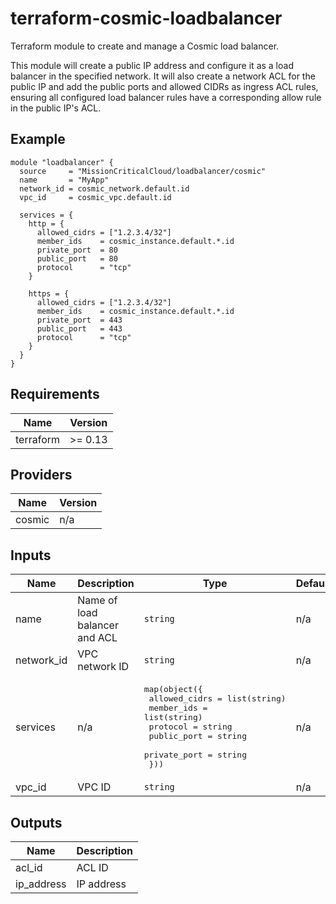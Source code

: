 # terraform-cosmic-loadbalancer

Terraform module to create and manage a Cosmic load balancer.

This module will create a public IP address and configure it as a load balancer in the specified network. It will also create a network ACL for the public IP and add the public ports and allowed CIDRs as ingress ACL rules, ensuring all configured load balancer rules have a corresponding allow rule in the public IP's ACL.

## Example

```hcl
module "loadbalancer" {
  source     = "MissionCriticalCloud/loadbalancer/cosmic"
  name       = "MyApp"
  network_id = cosmic_network.default.id
  vpc_id     = cosmic_vpc.default.id

  services = {
    http = {
      allowed_cidrs = ["1.2.3.4/32"]
      member_ids    = cosmic_instance.default.*.id
      private_port  = 80
      public_port   = 80
      protocol      = "tcp"
    }

    https = {
      allowed_cidrs = ["1.2.3.4/32"]
      member_ids    = cosmic_instance.default.*.id
      private_port  = 443
      public_port   = 443
      protocol      = "tcp"
    }
  }
}
```

<!--- BEGIN_TF_DOCS --->
## Requirements

| Name | Version |
|------|---------|
| terraform | >= 0.13 |

## Providers

| Name | Version |
|------|---------|
| cosmic | n/a |

## Inputs

| Name | Description | Type | Default | Required |
|------|-------------|------|---------|:--------:|
| name | Name of load balancer and ACL | `string` | n/a | yes |
| network\_id | VPC network ID | `string` | n/a | yes |
| services | n/a | <pre>map(object({<br>    allowed_cidrs = list(string)<br>    member_ids    = list(string)<br>    protocol      = string<br>    public_port   = string<br>    private_port  = string<br>  }))</pre> | n/a | yes |
| vpc\_id | VPC ID | `string` | n/a | yes |

## Outputs

| Name | Description |
|------|-------------|
| acl\_id | ACL ID |
| ip\_address | IP address |

<!--- END_TF_DOCS --->
